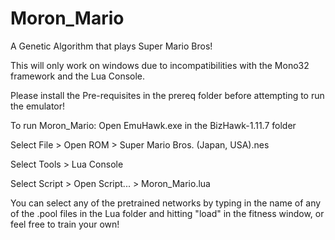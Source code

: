 # Moron_Mario
A Genetic Algorithm that plays Super Mario Bros!

This will only work on windows due to incompatibilities with the Mono32 framework and the Lua Console.

Please install the Pre-requisites in the prereq folder before attempting to run the emulator!

To run Moron_Mario:
  Open EmuHawk.exe in the BizHawk-1.11.7 folder
  
  Select File > Open ROM > Super Mario Bros. (Japan, USA).nes
  
  Select Tools > Lua Console
  
  Select Script > Open Script... > Moron_Mario.lua
  
You can select any of the pretrained networks by typing in the name of any of the .pool files in the Lua folder and hitting "load" in the fitness window, or feel free to train your own!

